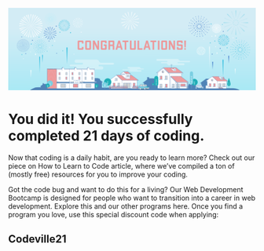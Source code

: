 ![Completition_Image](completion_image.png)
# You did it! You successfully completed 21 days of coding.

Now that coding is a daily habit, are you ready to learn more? Check out our piece on How to Learn to Code article, where we’ve compiled a ton of (mostly free) resources for you to improve your coding.

Got the code bug and want to do this for a living? Our Web Development Bootcamp is designed for people who want to transition into a career in web development. Explore this and our other programs here. Once you find a program you love, use this special discount code when applying:

## Codeville21
